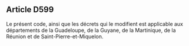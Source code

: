 Article D599
----
Le présent code, ainsi que les décrets qui le modifient est applicable aux
départements de la Guadeloupe, de la Guyane, de la Martinique, de la Réunion et
de Saint-Pierre-et-Miquelon.
